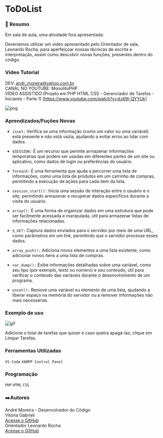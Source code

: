# ToDoList
### 🎡 Resumo

Em sala de aula, uma atividade fora apresentada:
 
Deveríamos utilizar um vídeo apresentado pelo Orientador de sala, Leonardo Rocha, para aperfeiçoar nossas técnicas de escrita e interpretação, assim como descobrir novas funções, presentes dentro do código.
 
### Vídeo Tutorial

DEV: andr_moreira@yahoo.com.br  
CANAL NO YOUTUBE: MonolitoPHP  
VÍDEO ASSISTIDO:(Projeto em PHP HTML CSS - Gerenciador de Tarefas - Iniciante - Parte 1) [https://www.youtube.com/watch?v=dJ49I-QYYUk]

![png](imgs/telaToDoList.png)


### Aprendizados/Fuções Novas

- `isset:` Verifica se uma informação (como um valor ou uma variável) está presente e não está vazia, ajudando a evitar erros ao lidar com dados.
 
- `$SESSION:` É um recurso que permite armazenar informações temporárias que podem ser usadas em diferentes partes de um site ou aplicativo, como dados de login ou preferências do usuário.

- `foreach:` É uma ferramenta que ajuda a percorrer uma lista de informações, como uma lista de produtos em um carrinho de compras, permitindo a execução de ações para cada item da lista.
 
- `session_start():` Inicia uma sessão de interação entre o usuário e o site, permitindo armazenar e recuperar dados específicos durante a visita do usuário.

- `array():` É uma forma de organizar dados em uma estrutura que pode ser facilmente acessada e manipulada, útil para armazenar listas de informações relacionadas.

- `$_GET:` Captura dados enviados para o servidor por meio de uma URL, como parâmetros em um link, permitindo que o servidor processe esses dados.

- `array_push():` Adiciona novos elementos a uma lista existente, como adicionar novos itens a uma lista de compras.

- `var_dump():` Exibe informações detalhadas sobre uma variável, como seu tipo (por exemplo, texto ou número) e seu conteúdo, útil para verificar o conteúdo das variáveis durante o desenvolvimento de um programa.

- `unset():` Remove uma variável ou elemento de uma lista, ajudando a liberar espaço na memória do servidor ou a remover informações não mais necessárias.
 
 
### Exemplo de uso
 
![gif](ExemToDoList.gif) 

Adicione o total de tarefas que quiser e caso queira apagá-las, clique em Limpar Tarefas.

### Ferramentas Utilizadas

`VS Code`
`XAMPP Control Panel`

### Programação

`PHP`
`HTML`
`CSS`

### ✒️Autores 

André Moreira - Desenvolvedor do Código   
Vitória Gabrieli  
[Acesse o GitHub](https://github.com/vickieww)  
Orientador Leonardo Rocha  
[Acesse o GitHub](https://github.com/LeonardoRochaMarista)
